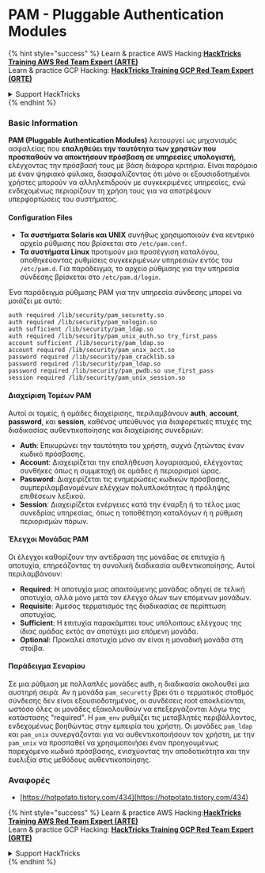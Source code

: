 # PAM - Pluggable Authentication Modules

{% hint style="success" %}
Learn & practice AWS Hacking:<img src="/.gitbook/assets/arte.png" alt="" data-size="line">[**HackTricks Training AWS Red Team Expert (ARTE)**](https://training.hacktricks.xyz/courses/arte)<img src="/.gitbook/assets/arte.png" alt="" data-size="line">\
Learn & practice GCP Hacking: <img src="/.gitbook/assets/grte.png" alt="" data-size="line">[**HackTricks Training GCP Red Team Expert (GRTE)**<img src="/.gitbook/assets/grte.png" alt="" data-size="line">](https://training.hacktricks.xyz/courses/grte)

<details>

<summary>Support HackTricks</summary>

* Check the [**subscription plans**](https://github.com/sponsors/carlospolop)!
* **Join the** 💬 [**Discord group**](https://discord.gg/hRep4RUj7f) or the [**telegram group**](https://t.me/peass) or **follow** us on **Twitter** 🐦 [**@hacktricks\_live**](https://twitter.com/hacktricks\_live)**.**
* **Share hacking tricks by submitting PRs to the** [**HackTricks**](https://github.com/carlospolop/hacktricks) and [**HackTricks Cloud**](https://github.com/carlospolop/hacktricks-cloud) github repos.

</details>
{% endhint %}


### Basic Information

**PAM (Pluggable Authentication Modules)** λειτουργεί ως μηχανισμός ασφαλείας που **επαληθεύει την ταυτότητα των χρηστών που προσπαθούν να αποκτήσουν πρόσβαση σε υπηρεσίες υπολογιστή**, ελέγχοντας την πρόσβασή τους με βάση διάφορα κριτήρια. Είναι παρόμοιο με έναν ψηφιακό φύλακα, διασφαλίζοντας ότι μόνο οι εξουσιοδοτημένοι χρήστες μπορούν να αλληλεπιδρούν με συγκεκριμένες υπηρεσίες, ενώ ενδεχομένως περιορίζουν τη χρήση τους για να αποτρέψουν υπερφορτώσεις του συστήματος.

#### Configuration Files

* **Τα συστήματα Solaris και UNIX** συνήθως χρησιμοποιούν ένα κεντρικό αρχείο ρύθμισης που βρίσκεται στο `/etc/pam.conf`.
* **Τα συστήματα Linux** προτιμούν μια προσέγγιση καταλόγου, αποθηκεύοντας ρυθμίσεις συγκεκριμένων υπηρεσιών εντός του `/etc/pam.d`. Για παράδειγμα, το αρχείο ρύθμισης για την υπηρεσία σύνδεσης βρίσκεται στο `/etc/pam.d/login`.

Ένα παράδειγμα ρύθμισης PAM για την υπηρεσία σύνδεσης μπορεί να μοιάζει με αυτό:
```
auth required /lib/security/pam_securetty.so
auth required /lib/security/pam_nologin.so
auth sufficient /lib/security/pam_ldap.so
auth required /lib/security/pam_unix_auth.so try_first_pass
account sufficient /lib/security/pam_ldap.so
account required /lib/security/pam_unix_acct.so
password required /lib/security/pam_cracklib.so
password required /lib/security/pam_ldap.so
password required /lib/security/pam_pwdb.so use_first_pass
session required /lib/security/pam_unix_session.so
```
#### **Διαχείριση Τομέων PAM**

Αυτοί οι τομείς, ή ομάδες διαχείρισης, περιλαμβάνουν **auth**, **account**, **password**, και **session**, καθένας υπεύθυνος για διαφορετικές πτυχές της διαδικασίας αυθεντικοποίησης και διαχείρισης συνεδριών:

* **Auth**: Επικυρώνει την ταυτότητα του χρήστη, συχνά ζητώντας έναν κωδικό πρόσβασης.
* **Account**: Διαχειρίζεται την επαλήθευση λογαριασμού, ελέγχοντας συνθήκες όπως η συμμετοχή σε ομάδες ή περιορισμοί ώρας.
* **Password**: Διαχειρίζεται τις ενημερώσεις κωδικών πρόσβασης, συμπεριλαμβανομένων ελέγχων πολυπλοκότητας ή πρόληψης επιθέσεων λεξικού.
* **Session**: Διαχειρίζεται ενέργειες κατά την έναρξη ή το τέλος μιας συνεδρίας υπηρεσίας, όπως η τοποθέτηση καταλόγων ή η ρύθμιση περιορισμών πόρων.

#### **Έλεγχοι Μονάδας PAM**

Οι έλεγχοι καθορίζουν την αντίδραση της μονάδας σε επιτυχία ή αποτυχία, επηρεάζοντας τη συνολική διαδικασία αυθεντικοποίησης. Αυτοί περιλαμβάνουν:

* **Required**: Η αποτυχία μιας απαιτούμενης μονάδας οδηγεί σε τελική αποτυχία, αλλά μόνο μετά τον έλεγχο όλων των επόμενων μονάδων.
* **Requisite**: Άμεσος τερματισμός της διαδικασίας σε περίπτωση αποτυχίας.
* **Sufficient**: Η επιτυχία παρακάμπτει τους υπόλοιπους ελέγχους της ίδιας ομάδας εκτός αν αποτύχει μια επόμενη μονάδα.
* **Optional**: Προκαλεί αποτυχία μόνο αν είναι η μοναδική μονάδα στη στοίβα.

#### Παράδειγμα Σεναρίου

Σε μια ρύθμιση με πολλαπλές μονάδες auth, η διαδικασία ακολουθεί μια αυστηρή σειρά. Αν η μονάδα `pam_securetty` βρει ότι ο τερματικός σταθμός σύνδεσης δεν είναι εξουσιοδοτημένος, οι συνδέσεις root αποκλείονται, ωστόσο όλες οι μονάδες εξακολουθούν να επεξεργάζονται λόγω της κατάστασης "required". Η `pam_env` ρυθμίζει τις μεταβλητές περιβάλλοντος, ενδεχομένως βοηθώντας στην εμπειρία του χρήστη. Οι μονάδες `pam_ldap` και `pam_unix` συνεργάζονται για να αυθεντικοποιήσουν τον χρήστη, με την `pam_unix` να προσπαθεί να χρησιμοποιήσει έναν προηγουμένως παρεχόμενο κωδικό πρόσβασης, ενισχύοντας την αποδοτικότητα και την ευελιξία στις μεθόδους αυθεντικοποίησης.

### Αναφορές

* [https://hotpotato.tistory.com/434](https://hotpotato.tistory.com/434)


{% hint style="success" %}
Learn & practice AWS Hacking:<img src="/.gitbook/assets/arte.png" alt="" data-size="line">[**HackTricks Training AWS Red Team Expert (ARTE)**](https://training.hacktricks.xyz/courses/arte)<img src="/.gitbook/assets/arte.png" alt="" data-size="line">\
Learn & practice GCP Hacking: <img src="/.gitbook/assets/grte.png" alt="" data-size="line">[**HackTricks Training GCP Red Team Expert (GRTE)**<img src="/.gitbook/assets/grte.png" alt="" data-size="line">](https://training.hacktricks.xyz/courses/grte)

<details>

<summary>Support HackTricks</summary>

* Check the [**subscription plans**](https://github.com/sponsors/carlospolop)!
* **Join the** 💬 [**Discord group**](https://discord.gg/hRep4RUj7f) or the [**telegram group**](https://t.me/peass) or **follow** us on **Twitter** 🐦 [**@hacktricks\_live**](https://twitter.com/hacktricks\_live)**.**
* **Share hacking tricks by submitting PRs to the** [**HackTricks**](https://github.com/carlospolop/hacktricks) and [**HackTricks Cloud**](https://github.com/carlospolop/hacktricks-cloud) github repos.

</details>
{% endhint %}
